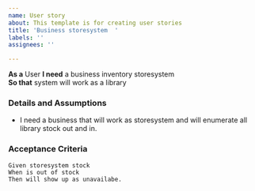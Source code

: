 ```yaml
---
name: User story
about: This template is for creating user stories
title: 'Business storesystem  '
labels: ''
assignees: ''

---
```


**As a** User 
 **I need** a business inventory storesystem  
 **So that** system will work as a library  
   
 ### Details and Assumptions
 * I need a business that will work as storesystem and will enumerate all library stock out and in.
   
 ### Acceptance Criteria  
   
 ```gherkin
 Given storesystem stock
 When is out of stock 
 Then will show up as unavailabe.
 ```
